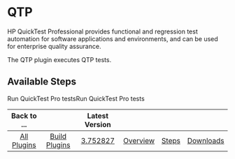 
QTP
===

HP QuickTest Professional provides functional and regression test automation for software applications and environments, and can be used for enterprise quality assurance.

The QTP plugin executes QTP tests.


Available Steps
---------------

Run QuickTest Pro testsRun QuickTest Pro tests



|Back to ...||Latest Version||||
| :---: | :---: | :---: | :---: | :---: | :---: |
|[All Plugins](../../index.md)|[Build Plugins](../README.md)|[3.752827](https://raw.githubusercontent.com/UrbanCode/IBM-UCB-PLUGINS/main/files/QTP/QTP-3.752827.zip)|[Overview](overview.md)|[Steps](steps.md)|[Downloads](downloads.md)|
